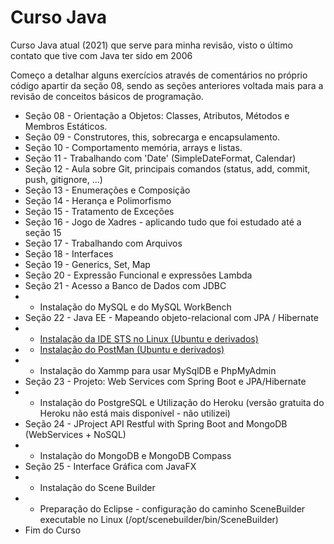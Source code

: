 # Curso Java

 Curso Java atual (2021) que serve para minha revisão, visto o último contato que tive com Java ter sido em 2006

 Começo a detalhar alguns exercícios através de comentários no próprio código apartir da seção 08, sendo as seções anteriores voltada mais para a revisão de conceitos básicos de programação.

 - Seção 08 - Orientação a Objetos: Classes, Atributos, Métodos e Membros Estáticos.
 - Seção 09 - Construtores, this, sobrecarga e encapsulamento.
 - Seção 10 - Comportamento memória, arrays e listas.
 - Seção 11 - Trabalhando com 'Date' (SimpleDateFormat, Calendar)
 - Seção 12 - Aula sobre Git, principais comandos (status, add, commit, push, gitignore, ...)
 - Seção 13 - Enumerações e Composição
 - Seção 14 - Herança e Polimorfismo
 - Seção 15 - Tratamento de Exceções
 - Seção 16 - Jogo de Xadres - aplicando tudo que foi estudado até a seção 15
 - Seção 17 - Trabalhando com Arquivos
 - Seção 18 - Interfaces
 - Seção 19 - Generics, Set, Map
 - Seção 20 - Expressão Funcional e expressões Lambda
 - Seção 21 - Acesso a Banco de Dados com JDBC
 - - Instalação do MySQL e do MySQL WorkBench
 - Seção 22 - Java EE - Mapeando objeto-relacional com JPA / Hibernate
 - - <a href="https://www.youtube.com/watch?v=gBZ9kh3r2Lg">Instalação da IDE STS no Linux (Ubuntu e derivados)<a>
 - - <a href="https://www.youtube.com/watch?v=CoEZ53Qim8E">Instalação do PostMan (Ubuntu e derivados)<a>
 - - Instalação do Xammp para usar MySqlDB e PhpMyAdmin
 - Seção 23 - Projeto: Web Services com Spring Boot e JPA/Hibernate
 - - Instalação do PostgreSQL e Utilização do Heroku (versão gratuita do Heroku não está mais disponível - não utilizei)
 - Seção 24 - JProject API Restful with Spring Boot and MongoDB (WebServices + NoSQL)
 - - Instalação do MongoDB e MongoDB Compass
 - Seção 25 - Interface Gráfica com JavaFX
 - - Instalação do Scene Builder
 - - Preparação do Eclipse - configuração do caminho SceneBuilder executable no Linux (/opt/scenebuilder/bin/SceneBuilder)
 - Fim do Curso

 
